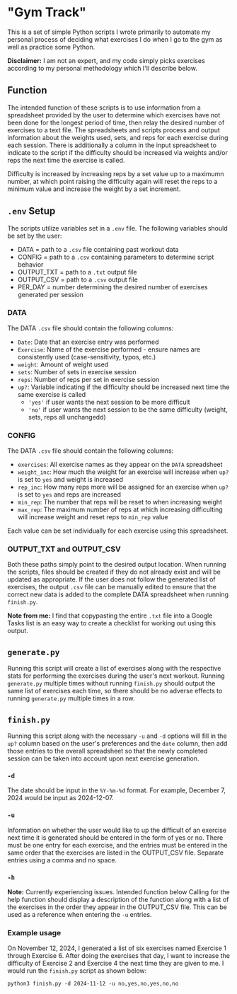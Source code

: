 # "Gym Track"
This is a set of simple Python scripts I wrote primarily to automate my personal process of deciding what exercises I do when I go to the gym as well as practice some Python.

**Disclaimer:** I am not an expert, and my code simply picks exercises according to my personal methodology which I'll describe below.

## Function
The intended function of these scripts is to use information from a spreadsheet provided by the user to determine which exercises have not been done for the longest period of time, then relay the desired number of exercises to a text file. The spreadsheets and scripts process and output information about the weights used, sets, and reps for each exercise during each session. There is additionally a column in the input spreadsheet to indicate to the script if the difficulty should be increased via weights and/or reps the next time the exercise is called.

Difficulty is increased by increasing reps by a set value up to a maximumn number, at which point raising the difficulty again will reset the reps to a minimum value and increase the weight by a set increment.

## `.env` Setup
The scripts utilize variables set in a `.env` file. The following variables should be set by the user:
- DATA = path to a `.csv` file containing past workout data
- CONFIG = path to a `.csv` containing parameters to determine script behavior
- OUTPUT_TXT = path to a `.txt` output file
- OUTPUT_CSV = path to a `.csv` output file
- PER_DAY = number determining the desired number of exercises generated per session

### DATA
The DATA `.csv` file should contain the following columns:
- `Date`: Date that an exercise entry was performed
- `Exercise`: Name of the exercise performed - ensure names are consistently used (case-sensitivity, typos, etc.)
- `weight`: Amount of weight used
- `sets`: Number of sets in exercise session
- `reps`: Number of reps per set in exercise session
- `up?`: Variable indicating if the difficulty should be increased next time the same exercise is called
    - `'yes'` if user wants the next session to be more difficult
    - `'no'` if user wants the next session to be the same difficulty (weight, sets, reps all unchangedd)

### CONFIG
The DATA `.csv` file should contain the following columns:
- `exercises`: All exercise names as they appear on the `DATA` spreadsheet
- `weight_inc`: How much the weight for an exercise will increase when `up?` is set to `yes` and weight is increased
- `rep_inc`: How many reps more will be assigned for an exercise when `up?` is set to `yes` and reps are increased
- `min_rep`: The number that reps will be reset to when increasing weight
- `max_rep`: The maximum number of reps at which increasing difficulting will increase weight and reset reps to `min_rep` value

Each value can be set individually for each exercise using this spreadsheet.

### OUTPUT_TXT and OUTPUT_CSV
Both these paths simply point to the desired output location. When running the scripts, files should be created if they do not already exist and will be updated as appropriate. If the user does not follow the generated list of exercises, the output `.csv` file can be manually edited to ensure that the correct new data is added to the complete DATA spreadsheet when running `finish.py`.

**Note from me:** I find that copypasting the entire `.txt` file into a Google Tasks list is an easy way to create a checklist for working out using this output.

## `generate.py`
Running this script will create a list of exercises along with the respective stats for performing the exercises during the user's next workout. Running `generate.py` multiple times without running `finish.py` should output the same list of exercises each time, so there should be no adverse effects to running `generate.py` multiple times in a row.

## `finish.py`
Running this script along with the necessary `-u` and `-d` options will fill in the `up?` column based on the user's preferences and the `date` column, then add those entries to the overall spreadsheet so that the newly completed session can be taken into account upon next exercise generation.

### `-d`
The date should be input in the `%Y-%m-%d` format. For example, December 7, 2024 would be input as 2024-12-07.

### `-u`
Information on whether the user would like to up the difficult of an exercise next time it is generated should be entered in the form of yes or no. There must be one entry for each exercise, and the entries must be entered in the same order that the exercises are listed in the OUTPUT_CSV file. Separate entries using a comma and no space.

### `-h`
**Note:** Currently experiencing issues. Intended function below
Calling for the help function should display a description of the function along with a list of the exercises in the order they appear in the OUTPUT_CSV file. This can be used as a reference when entering the `-u` entries.

### Example usage
On November 12, 2024, I generated a list of six exercises named Exercise 1 through Exercise 6. After doing the exercises that day, I want to increase the difficulty of Exercise 2 and Exercise 4 the next time they are given to me. I would run the `finish.py` script as shown below:

`python3 finish.py -d 2024-11-12 -u no,yes,no,yes,no,no`